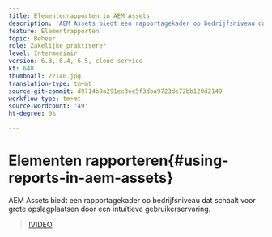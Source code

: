 ```yaml
---
title: Elementenrapporten in AEM Assets
description: 'AEM Assets biedt een rapportagekader op bedrijfsniveau dat schaalt voor grote opslagplaatsen door een intuïtieve gebruikerservaring. '
feature: Elementrapporten
topic: Beheer
role: Zakelijke praktiserer
level: Intermediair
version: 6.3, 6.4, 6.5, cloud-service
kt: 648
thumbnail: 22140.jpg
translation-type: tm+mt
source-git-commit: d9714b9a291ec3ee5f3dba9723de72bb120d2149
workflow-type: tm+mt
source-wordcount: '49'
ht-degree: 0%

---
```



# Elementen rapporteren{#using-reports-in-aem-assets}

AEM Assets biedt een rapportagekader op bedrijfsniveau dat schaalt voor grote opslagplaatsen door een intuïtieve gebruikerservaring.

>[!VIDEO](https://video.tv.adobe.com/v/22140/?quality=12&learn=on)

